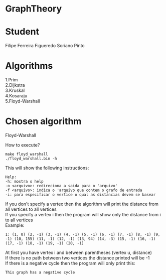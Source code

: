 # GraphTheory

# Student
Filipe Ferreira Figueredo Soriano Pinto

# Algorithms
1.Prim  
2.Dijkstra  
3.Kruskal  
4.Kosaraju  
5.Floyd-Warshall

# Chosen algorithm
Floyd-Warshall

How to execute?
```
make floyd_warshall  
./floyd_warshall.bin -h
```
This will show the following instructions:
```
Help:  
-h: mostra o help  
-o <arquivo>: redireciona a saida para o 'arquivo'  
-f <arquivo>: indica o 'arquivo que contem o grafo de entrada  
-i: para especificar o vertice o qual as distancias devem se basear
```
If you don't specify a vertex then the algorithm will print the distance from all vertices to all vertices  
If you specify a vertex i then the program will show only the distance from i to all vertices  
Example:
 ```
1: (1, 0) (2, -1) (3, -1) (4, -1) (5, -1) (6, -1) (7, -1) (8, -1) (9, -1) (10, 155) (11, -1) (12, -1) (13, 94) (14, -3) (15, -1) (16, -1) (17, -1) (18, -1) (19, -1) (20, -1) 
 ```  
At first you have vertex i and between parentheses (vertex u, distance)  
If there is no path between two vertices the distance printed will be -1  
If there is a negative cycle then the program will only print this:
```
This graph has a negative cycle
```
